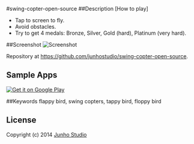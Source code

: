 #swing-copter-open-source
##Description
[How to play]
* Tap to screen to fly.
* Avoid obstacles.
* Try to get 4 medals: Bronze, Silver, Gold (hard), Platinum (very hard).

##Screenshot
![Screenshot](https://lh4.ggpht.com/YSEnkmcLy86PGmbmga15C4FF-whyZzlJV_EaH1f-fh-XZF_01OZdLUYe2WH0trTmWX2A=h900)

Repository at <https://github.com/junhostudio/swing-copter-open-source>.

## Sample Apps
[![Get it on Google Play](http://www.android.com/images/brand/get_it_on_play_logo_small.png)](https://play.google.com/store/apps/details?id=com.junho.swingpenguin)

##Keywords
flappy bird, swing copters, tappy bird, floppy bird

## License
Copyright (c) 2014 [Junho Studio](http://junho-studio.blogspot.com/)
